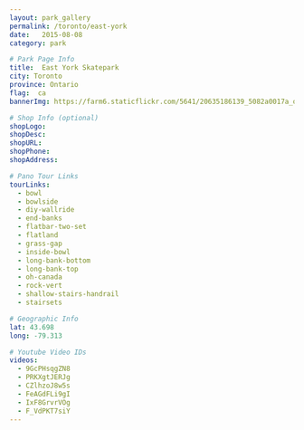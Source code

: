 ```yaml
---
layout: park_gallery
permalink: /toronto/east-york
date:   2015-08-08
category: park

# Park Page Info
title:  East York Skatepark
city: Toronto
province: Ontario
flag:  ca
bannerImg: https://farm6.staticflickr.com/5641/20635186139_5082a0017a_o.jpg

# Shop Info (optional)
shopLogo:
shopDesc:
shopURL:
shopPhone:
shopAddress:

# Pano Tour Links
tourLinks:
  - bowl
  - bowlside
  - diy-wallride
  - end-banks
  - flatbar-two-set
  - flatland
  - grass-gap
  - inside-bowl
  - long-bank-bottom
  - long-bank-top
  - oh-canada
  - rock-vert
  - shallow-stairs-handrail
  - stairsets

# Geographic Info
lat: 43.698
long: -79.313

# Youtube Video IDs
videos:
  - 9GcPHsqgZN8
  - PRKXgtJERJg
  - CZlhzoJ8w5s
  - FeAGdFLi9gI
  - IxF8GrvrVOg
  - F_VdPKT7siY
---
```

